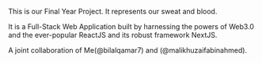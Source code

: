 This is our Final Year Project. It represents our sweat and blood.

It is a Full-Stack Web Application built by harnessing the powers of Web3.0 and the ever-popular ReactJS and its robust framework NextJS.

A joint collaboration of Me(@bilalqamar7) and (@malikhuzaifabinahmed).
